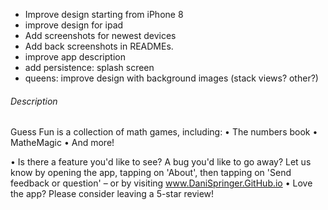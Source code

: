 - Improve design starting from iPhone 8
- improve design for ipad
- Add screenshots for newest devices
- Add back screenshots in READMEs.
- improve app description
- add persistence: splash screen
- queens: improve design with background images (stack views? other?)

###### Description

Guess Fun is a collection of math games, including:
• The numbers book
• MatheMagic
• And more!

• Is there a feature you'd like to see? A bug you'd like to go away? Let us know by opening the app, tapping on 'About', then tapping on 'Send feedback or question' – or by visiting www.DaniSpringer.GitHub.io
• Love the app? Please consider leaving a 5-star review!